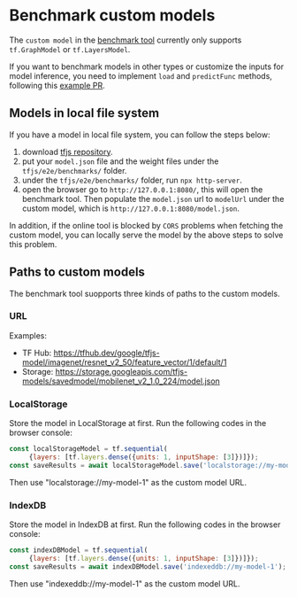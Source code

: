 # Benchmark custom models

The `custom model` in the [benchmark tool](https://tensorflow.github.io/tfjs/e2e/benchmarks/index.html) currently only supports `tf.GraphModel` or `tf.LayersModel`.

If you want to benchmark models in other types or customize the inputs for model inference, you need to implement `load` and `predictFunc` methods, following this [example PR](https://github.com/tensorflow/tfjs/pull/3168/files).

## Models in local file system
If you have a model in local file system, you can follow the steps below:
1. download [tfjs repository](https://github.com/tensorflow/tfjs.git).
2.  put your `model.json` file and the weight files under the `tfjs/e2e/benchmarks/` folder.
3.  under the `tfjs/e2e/benchmarks/` folder, run `npx http-server`.
4.  open the browser go to `http://127.0.0.1:8080/`, this will open the benchmark tool. Then populate the `model.json` url to `modelUrl` under the custom model, which is `http://127.0.0.1:8080/model.json`.

In addition, if the online tool is blocked by `CORS` problems when fetching the custom model, you can locally serve the model by the above steps to solve this problem.

## Paths to custom models
The benchmark tool suopports three kinds of paths to the custom models.

### URL
Examples:
- TF Hub: https://tfhub.dev/google/tfjs-model/imagenet/resnet_v2_50/feature_vector/1/default/1
- Storage: https://storage.googleapis.com/tfjs-models/savedmodel/mobilenet_v2_1.0_224/model.json


### LocalStorage
Store the model in LocalStorage at first. Run the following codes in the browser console:
```javascript
const localStorageModel = tf.sequential(
     {layers: [tf.layers.dense({units: 1, inputShape: [3]})]});
const saveResults = await localStorageModel.save('localstorage://my-model-1');
```
Then use "localstorage://my-model-1" as the custom model URL.

### IndexDB
Store the model in IndexDB at first. Run the following codes in the browser console:
```javascript
const indexDBModel = tf.sequential(
     {layers: [tf.layers.dense({units: 1, inputShape: [3]})]});
const saveResults = await indexDBModel.save('indexeddb://my-model-1');
```
Then use "indexeddb://my-model-1" as the custom model URL.
